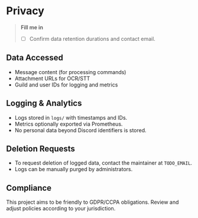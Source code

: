 # Privacy

> **Fill me in**
> - [ ] Confirm data retention durations and contact email.

## Data Accessed
- Message content (for processing commands)
- Attachment URLs for OCR/STT
- Guild and user IDs for logging and metrics

## Logging & Analytics
- Logs stored in `logs/` with timestamps and IDs.
- Metrics optionally exported via Prometheus.
- No personal data beyond Discord identifiers is stored.

## Deletion Requests
- To request deletion of logged data, contact the maintainer at `TODO_EMAIL`.
- Logs can be manually purged by administrators.

## Compliance
This project aims to be friendly to GDPR/CCPA obligations. Review and adjust policies according to your jurisdiction.
